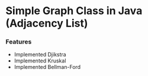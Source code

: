 # Simple Graph Class in Java (Adjacency List)

### Features
- Implemented Djikstra
- Implemented Kruskal
- Implemented Bellman-Ford
